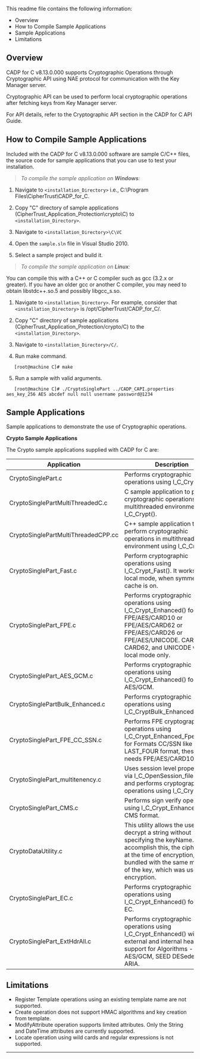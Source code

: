 This readme file contains the following information:

* Overview
* How to Compile Sample Applications
* Sample Applications
* Limitations

## Overview

CADP for C v8.13.0.000 supports Cryptographic Operations through Cryptographic API using NAE protocol for communication with the Key Manager server.

Cryptographic API can be used to perform local cryptographic operations after fetching keys from Key Manager server.

For API details, refer to the Cryptographic API section in the CADP for C API Guide.

## How to Compile Sample Applications

Included with the CADP for C v8.13.0.000 software are sample C/C++ files, the source code for sample applications that you can use to test your installation.

>*To compile the sample application on **Windows**:*

1. Navigate to `<installation_Directory>` i.e., C:\Program Files\CipherTrust\CADP_for_C\.

2. Copy "C" directory of sample applications (CipherTrust_Application_Protection\crypto\C) to `<installation_Directory>`.

3. Navigate to `<installation_Directory>\C\VC`

4. Open the `sample.sln` file in Visual Studio 2010.

5. Select a sample project and build it.

>*To compile the sample application on **Linux**:*

You can compile this with a C++ or C compiler such as gcc (3.2.x or greater). If you have an older gcc or another C compiler, you may need to obtain libstdc++.so.5 and possibly libgcc_s.so.

1. Navigate to `<installation_Directory>`. For example, consider that `<installation_Directory>` is /opt/CipherTrust/CADP_for_C/.

2. Copy "C" directory of sample applications (CipherTrust_Application_Protection/crypto/C) to the `<installation_Directory>`.

3. Navigate to `<installation_Directory>/C/`.

4. Run make command.
```
   [root@machine C]# make
```
5. Run a sample with valid arguments.
```
   [root@machine C]# ./CryptoSinglePart ../CADP_CAPI.properties aes_key_256 AES abcdef null null username password@1234
```

## Sample Applications

Sample applications to demonstrate the use of Cryptographic operations.

**Crypto Sample Applications**

The Crypto sample applications supplied with CADP for C are:

Application| Description
---|---
CryptoSinglePart.c | Performs cryptographic operations using I_C_Crypt().
CryptoSinglePartMultiThreadedC.c | C sample application to perform cryptographic operations in multithreaded environment using I_C_Crypt().
CryptoSinglePartMultiThreadedCPP.cc | C++ sample application to perform cryptographic operations in multithreaded environment using I_C_Crypt().
CryptoSinglePart_Fast.c | Perform cryptographic operations using I_C_Crypt_Fast(). It works only in local mode, when symmetric cache is on.
CryptoSinglePart_FPE.c | Performs cryptographic operations using I_C_Crypt_Enhanced() for Algo FPE/AES/CARD10 or FPE/AES/CARD62 or FPE/AES/CARD26 or FPE/AES/UNICODE. CARD26, CARD62, and UNICODE works in local mode only.
CryptoSinglePart_AES_GCM.c | Performs cryptographic operations using I_C_Crypt_Enhanced() for Algo AES/GCM.
CryptoSinglePartBulk_Enhanced.c | Performs cryptographic operations using I_C_CryptBulk_Enhanced().
CryptoSinglePart_FPE_CC_SSN.c | Performs FPE cryptographic operations using I_C_Crypt_Enhanced_FpeFormat() for Formats CC/SSN like LAST_FOUR format, these format needs FPE/AES/CARD10 as algo.
CryptoSinglePart_multitenency.c| Uses session level properties file via I_C_OpenSession_filepath() and performs cryptographic operations using I_C_Crypt().
CryptoSinglePart_CMS.c | Performs sign verify operations using I_C_Crypt_Enhanced() in CMS format.
CryptoDataUtility.c | This utility allows the user to decrypt a  string without specifying the keyName. To  accomplish this, the cipher text, at the time of encryption, is bundled with the same meta data, of the key, which was used for encryption.
CryptoSinglePart_EC.c | Performs cryptographic operations using I_C_Crypt_Enhanced() for Algo EC.
CryptoSinglePart_ExtHdrAll.c | Performs cryptographic operations using I_C_Crypt_Enhanced() with external and internal header support for Algorithms - AES, AES/GCM, SEED DESede and ARIA.

## Limitations

* Register Template operations using an existing template name are not supported.
* Create operation does not support HMAC algorithms and key creation from template.
* ModifyAttribute operation supports limited attributes. Only the String and DateTime attributes are currently supported.
* Locate operation using wild cards and regular expressions is not supported.

---